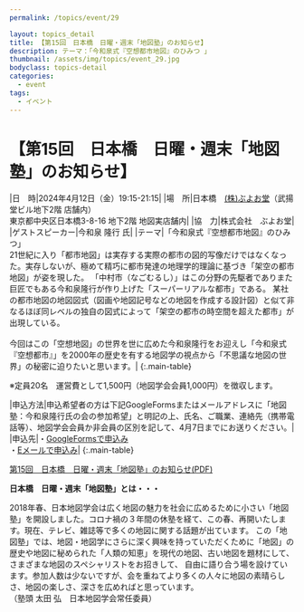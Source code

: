 ```yaml
---
permalink: /topics/event/29

layout: topics_detail
title: 【第15回　日本橋　日曜・週末「地図塾」のお知らせ】
description: テーマ：「今和泉式『空想都市地図』のひみつ 」
thumbnail: /assets/img/topics/event_29.jpg
bodyclass: topics-detail
categories:
  - event
tags:
  - イベント
---
```


# 【第15回　日本橋　日曜・週末「地図塾」のお知らせ】

|日　時|2024年4月12日（金）19:15-21:15|
|場　所|日本橋　[(株)ぶよお堂](https://www.mapshop.co.jp/)（武揚堂ビル地下2階 店舗内）<br>東京都中央区日本橋3-8-16 地下2階 地図実店舗内|
|協　力|株式会社　ぶよお堂|
|ゲストスピーカー|今和泉 隆行 氏|
|テーマ|「今和泉式『空想都市地図』のひみつ」<br>21世紀に入り「都市地図」は実存する実際の都市の図的写像だけではなくなった。実存しないが、極めて精巧に都市発達の地理学的理論に基づき「架空の都市地図」が姿を現した。
「中村市（なごむるし）」はこの分野の先駆者でありまた巨匠でもある今和泉隆行が作り上げた「スーパーリアルな都市」である。
某社の都市地図の地図図式（図画や地図記号などの地図を作成する設計図）と似て非なるほぼ同レベルの独自の図式によって「架空の都市の時空間を超えた都市」が出現している。<br><br>
今回はこの「空想地図」の世界を世に広めた今和泉隆行をお迎えし「今和泉式『空想都市』」を2000年の歴史を有する地図学の視点から「不思議な地図の世界」の秘密に迫りたいと思います。|
{:.main-table}

※定員20名　運営費として1,500円（地図学会会員1,000円）を徴収します。

|申込方法|申込希望者の方は下記GoogleFormsまたはメールアドレスに「地図塾：今和泉隆行氏の会の参加希望」と明記の上、氏名、ご職業、連絡先（携帯電話等）、地図学会会員か非会員の区別を記して、4月7日までにお送りください。|
|申込先|・[GoogleFormsで申込み](https://docs.google.com/forms/d/e/1FAIpQLSeyfxx1zY6g4bO8mHKoBNAcsOxKjtmMwPP_CBMxj4ucI3JXJg/viewform)<br>・[Eメールで申込み](<mailto:mapota@keio.jp>)|
{:.main-table}

[第15回　日本橋　日曜・週末「地図塾」のお知らせ(PDF)](../archive/file/program/chizujuku15th1.pdf)
<br>

**日本橋　日曜・週末「地図塾」とは・・・**

2018年春、日本地図学会は広く地図の魅力を社会に広めるために小さい「地図塾」を開設しました。コロナ禍の３年間の休塾を経て、この春、再開いたします。現在、テレビ、雑誌等で多くの地図に関する話題が出ています。
この「地図塾」では、地図・地図学にさらに深く興味を持っていただくために「地図」の歴史や地図に秘められた「人類の知恵」を現代の地図、古い地図を題材にして、さまざまな地図のスペシャリストをお招きして、
自由に語り合う場を設けています。参加人数は少ないですが、会を重ねてより多くの人々に地図の素晴らしさ、地図の楽しさ、深さを広めればと思っています。<br>
（塾頭 太田 弘　日本地図学会常任委員）
